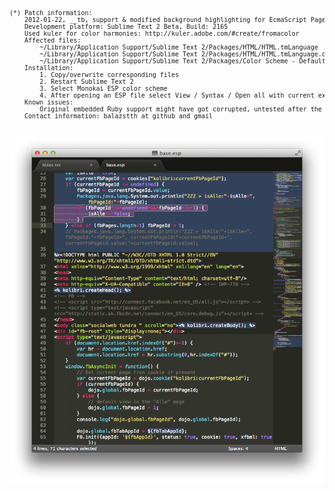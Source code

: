 <pre style="font-size: 10px;">
(*) Patch information:
    2012-01-22, __tb, support & modified background highlighting for EcmaScript Pages
    Development platform: Sublime Text 2 Beta, Build: 2165
    Used kuler for color harmonies: http://kuler.adobe.com/#create/fromacolor
    Affected files:
        ~/Library/Application Support/Sublime Text 2/Packages/HTML/HTML.tmLanguage
        ~/Library/Application Support/Sublime Text 2/Packages/HTML/HTML.tmLanguage.original
        ~/Library/Application Support/Sublime Text 2/Packages/Color Scheme - Default/Monokai ESP.tmTheme
    Installation:
        1. Copy/overwrite corresponding files
        2. Restart Sublime Text 2
        3. Select Monokai ESP color scheme
        4. After opening an ESP file select View / Syntax / Open all with current extension as... / HTML
    Known issues:
        Original embedded Ruby support might have got corrupted, untested after the changes.
    Contact information: balazstth at github and gmail

</pre>
![Screenshot](https://github.com/balazstth/subl-esp/raw/master/subl-shot.png "Screenshot")
